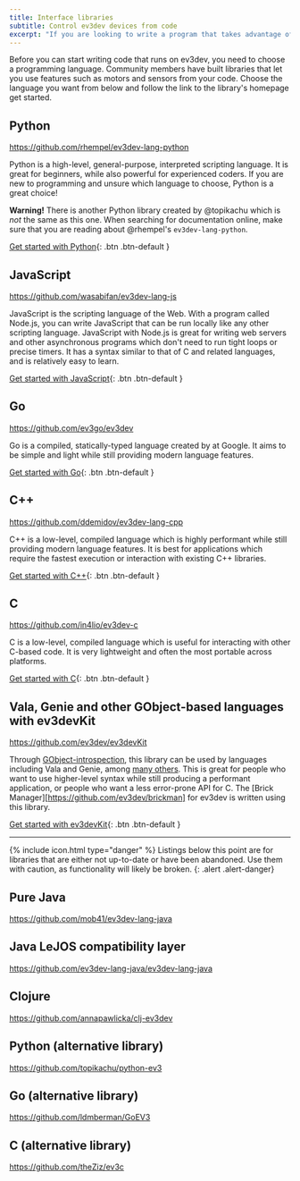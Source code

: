 ```yaml
---
title: Interface libraries
subtitle: Control ev3dev devices from code
excerpt: "If you are looking to write a program that takes advantage of motors, sensors, or other native devices, using a language binding is the way to go. These are the best options for each language."
---
```


Before you can start writing code that runs on ev3dev, you need to choose a programming language. Community members have built libraries that let you use features
such as motors and sensors from your code. Choose the language you want from below and follow the link to the library's homepage get started.

## Python
<https://github.com/rhempel/ev3dev-lang-python>

Python is a high-level, general-purpose, interpreted scripting language. It is great for beginners, while also powerful for experienced coders.
If you are new to programming and unsure which language to choose, Python is a great choice!

**Warning!** There is another Python library created by @topikachu which is _not_ the same as this one. When searching for documentation online, make sure that you are reading about @rhempel's `ev3dev-lang-python`.

[Get started with Python](https://github.com/rhempel/ev3dev-lang-python){: .btn .btn-default }

## JavaScript
<https://github.com/wasabifan/ev3dev-lang-js>

JavaScript is the scripting language of the Web. With a program called Node.js, you can write JavaScript that can be run locally like any other scripting language.
JavaScript with Node.js is great for writing web servers and other asynchronous programs which don't need to run tight loops or precise timers. It has a syntax similar to that of C and related
languages, and is relatively easy to learn.

[Get started with JavaScript](https://github.com/wasabifan/ev3dev-lang-js){: .btn .btn-default }

## Go
<https://github.com/ev3go/ev3dev>

Go is a compiled, statically-typed language created by at Google. It aims to be simple and light while still providing modern language features.

[Get started with Go](https://github.com/ev3go/ev3dev){: .btn .btn-default }

## C++
<https://github.com/ddemidov/ev3dev-lang-cpp>

C++ is a low-level, compiled language which is highly performant while still providing modern language features. It is best for applications which require the fastest execution or
interaction with existing C++ libraries.

[Get started with C++](https://github.com/ddemidov/ev3dev-lang-cpp){: .btn .btn-default }

## C
<https://github.com/in4lio/ev3dev-c>

C is a low-level, compiled language which is useful for interacting with other C-based code. It is very lightweight and often the most portable across platforms.

[Get started with C](https://github.com/in4lio/ev3dev-c){: .btn .btn-default }


## Vala, Genie and other GObject-based languages with ev3devKit
<https://github.com/ev3dev/ev3devKit>

Through [GObject-introspection](https://wiki.gnome.org/Projects/GObjectIntrospection), this library can be used by languages including Vala and Genie, among [many others](https://wiki.gnome.org/Projects/GObjectIntrospection/Users).
This is great for people who want to use higher-level syntax while still producing a performant application, or people who want a less error-prone API for C. The [Brick Manager][https://github.com/ev3dev/brickman]
for ev3dev is written using this library.

[Get started with ev3devKit](https://github.com/ev3dev/ev3devKit){: .btn .btn-default }

--------

{% include icon.html type="danger" %}
Listings below this point are for libraries that are either not up-to-date or have been abandoned. Use them with caution, as functionality will likely be broken.
{: .alert .alert-danger}

## Pure Java
<https://github.com/mob41/ev3dev-lang-java>

## Java LeJOS compatibility layer
<https://github.com/ev3dev-lang-java/ev3dev-lang-java>

## Clojure
<https://github.com/annapawlicka/clj-ev3dev>

## Python (alternative library)
<https://github.com/topikachu/python-ev3>

## Go (alternative library)
<https://github.com/ldmberman/GoEV3>

## C (alternative library)
<https://github.com/theZiz/ev3c>
